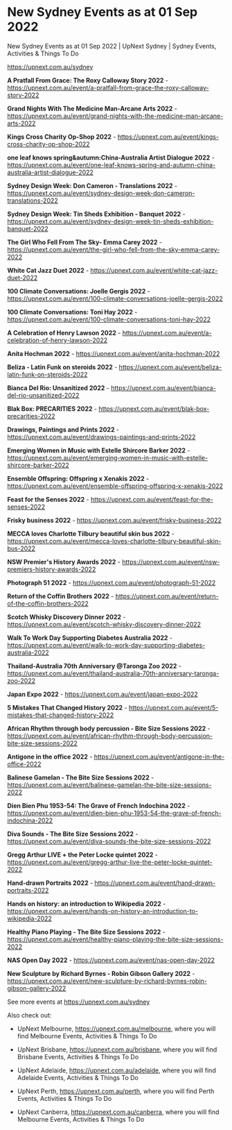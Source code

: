 # New Sydney Events as at 01 Sep 2022
New Sydney Events as at 01 Sep 2022 | UpNext Sydney | Sydney Events, Activities &amp; Things To Do

https://upnext.com.au/sydney


**A Pratfall From Grace: The Roxy Calloway Story 2022** - https://upnext.com.au/event/a-pratfall-from-grace-the-roxy-calloway-story-2022

**Grand Nights With The Medicine Man-Arcane Arts 2022** - https://upnext.com.au/event/grand-nights-with-the-medicine-man-arcane-arts-2022

**Kings Cross Charity Op-Shop 2022** - https://upnext.com.au/event/kings-cross-charity-op-shop-2022

**one leaf knows spring&autumn:China-Australia Artist Dialogue 2022** - https://upnext.com.au/event/one-leaf-knows-spring-and-autumn-china-australia-artist-dialogue-2022

**Sydney Design Week: Don Cameron - Translations 2022** - https://upnext.com.au/event/sydney-design-week-don-cameron-translations-2022

**Sydney Design Week: Tin Sheds Exhibition - Banquet 2022** - https://upnext.com.au/event/sydney-design-week-tin-sheds-exhibition-banquet-2022

**The Girl Who Fell From The Sky- Emma Carey 2022** - https://upnext.com.au/event/the-girl-who-fell-from-the-sky-emma-carey-2022

**White Cat Jazz Duet 2022** - https://upnext.com.au/event/white-cat-jazz-duet-2022

**100 Climate Conversations: Joelle Gergis 2022** - https://upnext.com.au/event/100-climate-conversations-joelle-gergis-2022

**100 Climate Conversations: Toni Hay 2022** - https://upnext.com.au/event/100-climate-conversations-toni-hay-2022

**A Celebration of Henry Lawson 2022** - https://upnext.com.au/event/a-celebration-of-henry-lawson-2022

**Anita Hochman 2022** - https://upnext.com.au/event/anita-hochman-2022

**Beliza - Latin Funk on steroids 2022** - https://upnext.com.au/event/beliza-latin-funk-on-steroids-2022

**Bianca Del Rio: Unsanitized 2022** - https://upnext.com.au/event/bianca-del-rio-unsanitized-2022

**Blak Box: PRECARITIES 2022** - https://upnext.com.au/event/blak-box-precarities-2022

**Drawings, Paintings and Prints 2022** - https://upnext.com.au/event/drawings-paintings-and-prints-2022

**Emerging Women in Music with Estelle Shircore Barker 2022** - https://upnext.com.au/event/emerging-women-in-music-with-estelle-shircore-barker-2022

**Ensemble Offspring: Offspring x Xenakis 2022** - https://upnext.com.au/event/ensemble-offspring-offspring-x-xenakis-2022

**Feast for the Senses 2022** - https://upnext.com.au/event/feast-for-the-senses-2022

**Frisky business 2022** - https://upnext.com.au/event/frisky-business-2022

**MECCA loves Charlotte Tilbury beautiful skin bus 2022** - https://upnext.com.au/event/mecca-loves-charlotte-tilbury-beautiful-skin-bus-2022

**NSW Premier's History Awards 2022** - https://upnext.com.au/event/nsw-premiers-history-awards-2022

**Photograph 51 2022** - https://upnext.com.au/event/photograph-51-2022

**Return of the Coffin Brothers 2022** - https://upnext.com.au/event/return-of-the-coffin-brothers-2022

**Scotch Whisky Discovery Dinner 2022** - https://upnext.com.au/event/scotch-whisky-discovery-dinner-2022

**Walk To Work Day Supporting Diabetes Australia 2022** - https://upnext.com.au/event/walk-to-work-day-supporting-diabetes-australia-2022

**Thailand-Australia 70th Anniversary @Taronga Zoo 2022** - https://upnext.com.au/event/thailand-australia-70th-anniversary-taronga-zoo-2022

**Japan Expo 2022** - https://upnext.com.au/event/japan-expo-2022

**5 Mistakes That Changed History 2022** - https://upnext.com.au/event/5-mistakes-that-changed-history-2022

**African Rhythm through body percussion - Bite Size Sessions 2022** - https://upnext.com.au/event/african-rhythm-through-body-percussion-bite-size-sessions-2022

**Antigone in the office 2022** - https://upnext.com.au/event/antigone-in-the-office-2022

**Balinese Gamelan - The Bite Size Sessions 2022** - https://upnext.com.au/event/balinese-gamelan-the-bite-size-sessions-2022

**Dien Bien Phu 1953-54: The Grave of French Indochina 2022** - https://upnext.com.au/event/dien-bien-phu-1953-54-the-grave-of-french-indochina-2022

**Diva Sounds - The Bite Size Sessions 2022** - https://upnext.com.au/event/diva-sounds-the-bite-size-sessions-2022

**Gregg Arthur LIVE + the Peter Locke quintet 2022** - https://upnext.com.au/event/gregg-arthur-live-the-peter-locke-quintet-2022

**Hand-drawn Portraits 2022** - https://upnext.com.au/event/hand-drawn-portraits-2022

**Hands on history: an introduction to Wikipedia 2022** - https://upnext.com.au/event/hands-on-history-an-introduction-to-wikipedia-2022

**Healthy Piano Playing - The Bite Size Sessions 2022** - https://upnext.com.au/event/healthy-piano-playing-the-bite-size-sessions-2022

**NAS Open Day 2022** - https://upnext.com.au/event/nas-open-day-2022

**New Sculpture by Richard Byrnes - Robin Gibson Gallery 2022** - https://upnext.com.au/event/new-sculpture-by-richard-byrnes-robin-gibson-gallery-2022



See more events at https://upnext.com.au/sydney


Also check out:

* UpNext Melbourne, https://upnext.com.au/melbourne, where you will find Melbourne Events, Activities & Things To Do

* UpNext Brisbane, https://upnext.com.au/brisbane, where you will find Brisbane Events, Activities & Things To Do

* UpNext Adelaide, https://upnext.com.au/adelaide, where you will find Adelaide Events, Activities & Things To Do

* UpNext Perth, https://upnext.com.au/perth, where you will find Perth Events, Activities & Things To Do

* UpNext Canberra, https://upnext.com.au/canberra, where you will find Melbourne Events, Activities & Things To Do